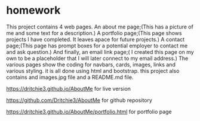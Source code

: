 # homework
This project contains 4 web pages.  An about me page;(This has a picture of me and some text for a description.) A portfolio page;(This page shows projects I have completed.  It leaves apace for future projects.) A contact page;(This page has prompt boxes for a potential employer to contact me and ask question.) And finally, an email link page;( I created this page on my own to be a placeholder that I will later connect to my email address.)  The various pages show the coding for navbars, cards, images, links and various styling.  it is all done using html and bootstrap. this project also contains and images.jpg file and a README.md file.


https://dritchie3.github.io/AboutMe for live version

https://github.com/Dritchie3/AboutMe
for github repository

https://dritchie3.github.io/AboutMe/portfolio.html  for portfolio page